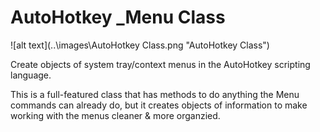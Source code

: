 # AutoHotkey _Menu Class

![alt text](..\images\AutoHotkey Class.png "AutoHotkey Class")

Create objects of system tray/context menus in the AutoHotkey scripting language&#46;

This is a full-featured class that has methods to do anything the Menu commands can already do, but it creates objects of information to make working with the menus cleaner &amp; more organzied&#46;